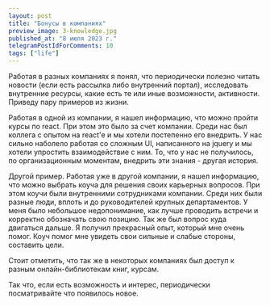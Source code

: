```yaml
---
layout: post
title: "Бонусы в компаниях"
preview_image: 3-knowledge.jpg
published_at: "8 июля 2023 г."
telegramPostIdForComments: 10
tags: ["life"]
---
```


Работая в разных компаниях я понял, что периодически полезно читать новости (если есть рассылка либо внутренний портал), исследовать внутренние ресурсы, какие есть те или иные возможности, активности. Приведу пару примеров из жизни. 

Работая в одной из компании, я нашел информацию, что можно пройти курсы по react. При этом это было за счет компании. Среди нас был коллега с опытом на react'e и мы хотели постепенно его внедрить. У нас сильно наболело работая со сложным UI, написанного на jquery и мы хотели упростить взаимодействие с ним. То, что у нас не получилось, по организационным моментам, внедрить эти знания - другая история.

Другой пример. Работая уже в другой компании, я нашел информацию, что можно выбрать коуча для решения своих карьерных вопросов. При этом коучи были внутренними сотрудниками компании. Среди них были разные люди, вплоть и до руководителей крупных департаментов. У меня было небольшое недопонимание, как лучше проводить встречи и корректно обозначать свою позицию. Так же был вопрос куда двигаться дальше. Я получил прекрасный опыт, который мне очень помог. Коуч помог мне увидеть свои сильные и слабые стороны, составить цели. 

Стоит отметить, что так же в некоторых компаниях был доступ к разным онлайн-библиотекам книг, курсам. 

Так что, если есть возможность и интерес, периодически посматривайте что появилось новое. 
